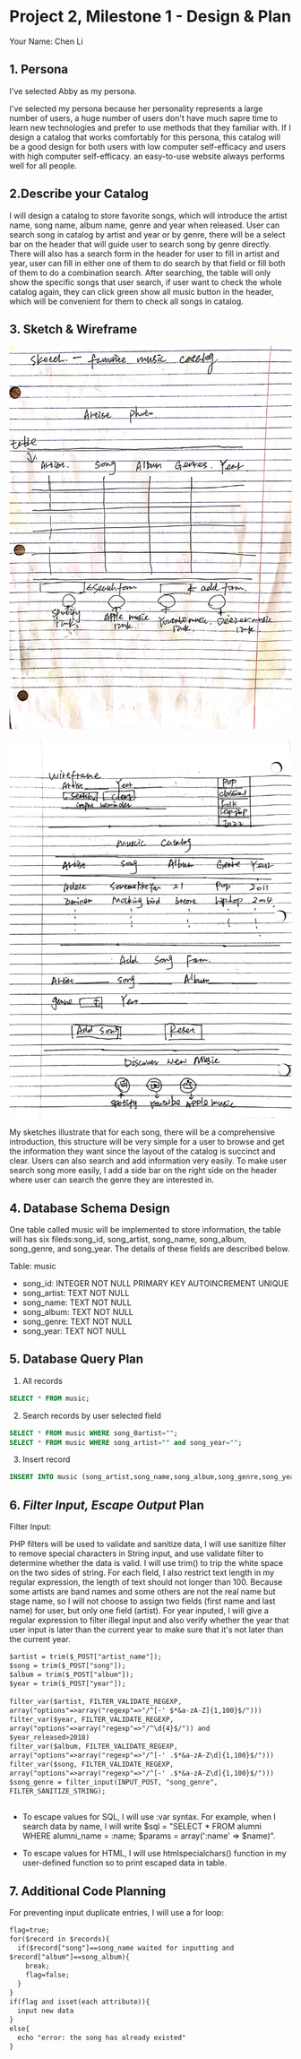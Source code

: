# Project 2, Milestone 1 - Design & Plan

Your Name: Chen Li

## 1. Persona

I've selected Abby as my persona.

I've selected my persona because her personality represents a large number of users, a huge number of users don't have much sapre time to learn new technologies and prefer to use methods that they familiar with.  If I design a catalog that works comfortably for this persona, this catalog will be a good design for both users with low computer self-efficacy and users with high computer self-efficacy.  an easy-to-use website always performs well for all people.

## 2.Describe your Catalog

I will design a catalog to store favorite songs, which will introduce the artist name, song name, album name, genre and year when released.  User can search song in catalog by artist and year or by genre, there will be a select bar on the header that will guide user to search song by genre directly.  There will also has a search form in the header for user to fill in artist and year, user can fill in either one of them to do search by that field or fill both of them to do a combination search.  After searching, the table will only show the specific songs that user search, if user want to check the whole catalog again, they can click green show all music button in the header, which will be convenient for them to check all songs in catalog.
## 3. Sketch & Wireframe

![](sketch.jpg)

![](wireframe.jpg)

My sketches illustrate that for each song, there will be a comprehensive introduction, this structure will be very simple for a user to browse and get the information they want since the layout of the catalog is succinct and clear.  Users can also search and add information very easily.  To make user search song more easily, I add a side bar on the right side on the header where user can search the genre they are interested in.

## 4. Database Schema Design
One table called music will be implemented to store information, the table will has six fileds:song_id, song_artist, song_name, song_album, song_genre, and song_year.  The details of these fields are described below.

Table: music
* song_id: INTEGER NOT NULL PRIMARY KEY AUTOINCREMENT UNIQUE
* song_artist: TEXT NOT NULL
* song_name: TEXT NOT NULL
* song_album: TEXT NOT NULL
* song_genre: TEXT NOT NULL
* song_year: TEXT NOT NULL

## 5. Database Query Plan


1. All records
```sql
SELECT * FROM music;
```

2. Search records by user selected field
```sql
SELECT * FROM music WHERE song_0artist="";
SELECT * FROM music WHERE song_artist="" and song_year="";
```

3. Insert record
```sql
INSERT INTO music (song_artist,song_name,song_album,song_genre,song_year) VALUES (artist_name_add,song_add,album_add,song_genre,year_released_add)";
```

## 6. *Filter Input, Escape Output* Plan

Filter Input:

PHP filters will be used to validate and sanitize data, I will use sanitize filter to remove special characters in String input, and use validate filter to determine whether the data is valid.  I will use trim() to trip the white space on the two sides of string.  For each field, I also restrict text length in my regular expression, the length of text should not longer than 100.  Because some artists are band names and some others are not the real name but stage name, so I will not choose to assign two fields (first name and last name) for user, but only one field (artist).  For year inputed, I will give a regular expression to filter illegal input and also verify whether the year that user input is later than the current year to make sure that it's not later than the current year.
```
$artist = trim($_POST["artist_name"]);
$song = trim($_POST["song"]);
$album = trim($_POST["album"]);
$year = trim($_POST["year"]);

filter_var($artist, FILTER_VALIDATE_REGEXP, array("options"=>array("regexp"=>"/^[-' $*&a-zA-Z]{1,100}$/")))
filter_var($year, FILTER_VALIDATE_REGEXP, array("options"=>array("regexp"=>"/^\d{4}$/")) and $year_released>2018)
filter_var($album, FILTER_VALIDATE_REGEXP, array("options"=>array("regexp"=>"/^[-' .$*&a-zA-Z\d]{1,100}$/")))
filter_var($song, FILTER_VALIDATE_REGEXP, array("options"=>array("regexp"=>"/^[-' .$*&a-zA-Z\d]{1,100}$/")))
$song_genre = filter_input(INPUT_POST, "song_genre", FILTER_SANITIZE_STRING);


```


* To escape values for SQL, I will use :var syntax. For example, when I search data by name, I will write $sql = "SELECT * FROM alumni WHERE alumni_name = :name; $params = array(':name' => $name)".

* To escape values for HTML, I will use htmlspecialchars() function in my user-defined function so to print escaped data in table.



## 7. Additional Code Planning
For preventing input duplicate entries, I will use a for loop:
```
flag=true;
for($record in $records){
  if($record["song"]==song_name waited for inputting and $record["album"]==song_album){
    break;
    flag=false;
  }
}
if(flag and isset(each attribute)){
  input new data
}
else{
  echo "error: the song has already existed"
}
```
